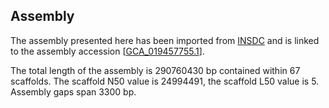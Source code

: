 **Assembly**
--------

The assembly presented here has been imported from [INSDC](http://www.insdc.org) and is linked to the assembly accession [[GCA\_019457755.1](http://www.ebi.ac.uk/ena/data/view/GCA_019457755.1)].

The total length of the assembly is 290760430 bp contained within 67 scaffolds.
The scaffold N50 value is 24994491, the scaffold L50 value is 5.
Assembly gaps span 3300 bp.
